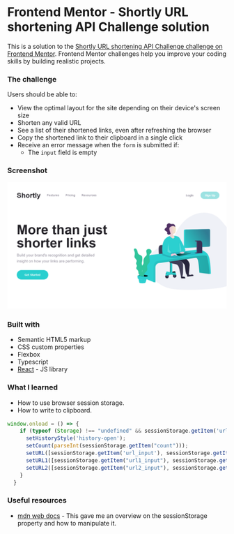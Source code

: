 # Frontend Mentor - Shortly URL shortening API Challenge solution

This is a solution to the [Shortly URL shortening API Challenge challenge on Frontend Mentor](https://www.frontendmentor.io/challenges/url-shortening-api-landing-page-2ce3ob-G). Frontend Mentor challenges help you improve your coding skills by building realistic projects. 

### The challenge

Users should be able to:

- View the optimal layout for the site depending on their device's screen size
- Shorten any valid URL
- See a list of their shortened links, even after refreshing the browser
- Copy the shortened link to their clipboard in a single click
- Receive an error message when the `form` is submitted if:
  - The `input` field is empty

### Screenshot

![](./src/images/Screenshot.png)

### Built with

- Semantic HTML5 markup
- CSS custom properties
- Flexbox
- Typescript
- [React](https://reactjs.org/) - JS library

### What I learned
- How to use browser session storage.
- How to write to clipboard.

```js
window.onload = () => {
    if (typeof (Storage) !== "undefined" && sessionStorage.getItem('url_input') !== null) {
      setHistoryStyle('history-open');
      setCount(parseInt(sessionStorage.getItem("count")));
      setURL([sessionStorage.getItem('url_input'), sessionStorage.getItem("url_shorten"), sessionStorage.getItem("url_style")]);
      setURL1([sessionStorage.getItem("url1_input"), sessionStorage.getItem("url1_shorten"), sessionStorage.getItem("url1_style")]);
      setURL2([sessionStorage.getItem("url2_input"), sessionStorage.getItem("url2_shorten"), sessionStorage.getItem("url2_style")]);
    }
  }
```

### Useful resources

- [mdn web docs](https://developer.mozilla.org/en-US/docs/Web/API/Window/sessionStorage) - This gave me an overview on the sessionStorage property and how to manipulate it.
